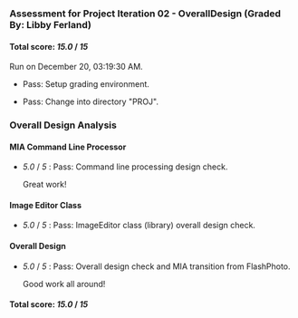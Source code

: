 ### Assessment for Project Iteration 02 - OverallDesign (Graded By: Libby Ferland)

#### Total score: _15.0_ / _15_

Run on December 20, 03:19:30 AM.

+ Pass: Setup grading environment.



+ Pass: Change into directory "PROJ".


### Overall Design Analysis


#### MIA Command Line Processor

+  _5.0_ / _5_ : Pass: Command line processing design check.

    Great work!


#### Image Editor Class

+  _5.0_ / _5_ : Pass: ImageEditor class (library) overall design check.

    


#### Overall Design

+  _5.0_ / _5_ : Pass: Overall design check and MIA transition from FlashPhoto.

    Good work all around!

#### Total score: _15.0_ / _15_

